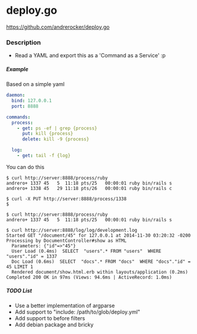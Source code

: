 deploy.go
=========

https://github.com/andrerocker/deploy.go

### Description

- Read a YAML and export this as a 'Command as a Service' :p


##### Example

Based on a simple yaml
```yaml
daemon:
  bind: 127.0.0.1
  port: 8888

commands:
  process:
    - get: ps -ef | grep {process}
      put: kill {process}
      delete: kill -9 {process}

  log:
    - get: tail -f {log}
```

You can do this
```console
$ curl http://server:8888/process/ruby
andrero+ 1337 45   5  11:18 pts/25   00:00:01 ruby bin/rails s
andrero+ 1338 45   29 11:18 pts/26   00:00:01 ruby bin/rails c

$ curl -X PUT http://server:8888/process/1338
$

$ curl http://server:8888/process/ruby
andrero+ 1337 45   5  11:18 pts/25   00:00:01 ruby bin/rails s
```

```console
$ curl http://server:8888/log/log/development.log
Started GET "/document/45" for 127.0.0.1 at 2014-11-30 03:20:32 -0200
Processing by DocumentController#show as HTML
  Parameters: {"id"=>"45"}
  User Load (0.4ms)  SELECT  "users".* FROM "users"  WHERE "users"."id" = 1337
  Doc Load (0.6ms)  SELECT  "docs".* FROM "docs"  WHERE "docs"."id" = 45 LIMIT 1
  Rendered document/show.html.erb within layouts/application (0.2ms)
Completed 200 OK in 97ms (Views: 94.6ms | ActiveRecord: 1.0ms)
```


##### TODO List

- Use a better implementation of argparse
- Add support to "include: /path/to/glob/deploy.yml"
- Add support to before filters
- Add debian package and bricky
